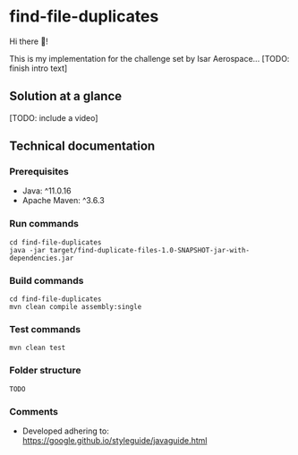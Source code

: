 # find-file-duplicates
Hi there :wave:!

This is my implementation for the challenge set by Isar Aerospace... [TODO: finish intro text]

## Solution at a glance
[TODO: include a video]

## Technical documentation
### Prerequisites
- Java: ^11.0.16
- Apache Maven: ^3.6.3

### Run commands
```
cd find-file-duplicates
java -jar target/find-duplicate-files-1.0-SNAPSHOT-jar-with-dependencies.jar
```

### Build commands
```
cd find-file-duplicates
mvn clean compile assembly:single
```

### Test commands
```
mvn clean test
```

### Folder structure
```
TODO
```

### Comments
- Developed adhering to: https://google.github.io/styleguide/javaguide.html
